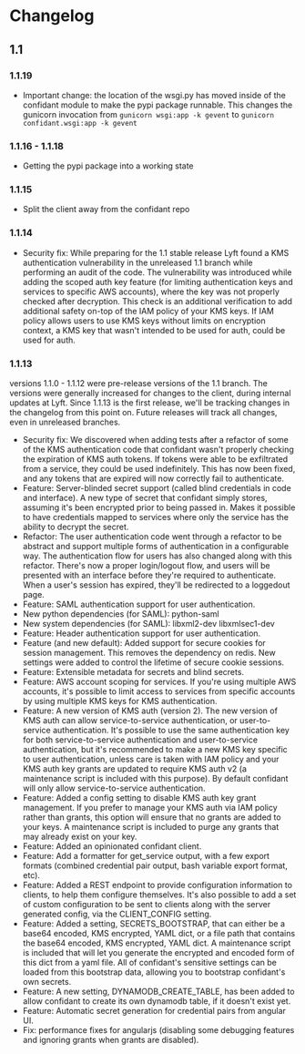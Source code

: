 # Changelog

## 1.1

### 1.1.19

* Important change: the location of the wsgi.py has moved inside of the
  confidant module to make the pypi package runnable. This changes the gunicorn
  invocation from `gunicorn wsgi:app -k gevent` to `gunicorn confidant.wsgi:app
  -k gevent`

### 1.1.16 - 1.1.18

* Getting the pypi package into a working state

### 1.1.15

* Split the client away from the confidant repo

### 1.1.14

* Security fix: While preparing for the 1.1 stable release Lyft found a KMS
  authentication vulnerability in the unreleased 1.1 branch while performing an
  audit of the code. The vulnerability was introduced while adding the scoped auth
  key feature (for limiting authentication keys and services to specific AWS
  accounts), where the key was not properly checked after decryption. This check is
  an additional verification to add additional safety on-top of the IAM policy of
  your KMS keys. If IAM policy allows users to use KMS keys without limits on
  encryption context, a KMS key that wasn't intended to be used for auth, could be
  used for auth.

### 1.1.13

versions 1.1.0 - 1.1.12 were pre-release versions of the 1.1 branch. The
versions were generally increased for changes to the client, during internal
updates at Lyft. Since 1.1.13 is the first release, we'll be tracking changes
in the changelog from this point on. Future releases will track all changes,
even in unreleased branches.

* Security fix: We discovered when adding tests after a refactor of some of the
  KMS authentication code that confidant wasn't properly checking the
  expiration of KMS auth tokens. If tokens were able to be exfiltrated from a
  service, they could be used indefinitely. This has now been fixed, and any
  tokens that are expired will now correctly fail to authenticate.
* Feature: Server-blinded secret support (called blind credentials in code and
  interface). A new type of secret that confidant simply stores, assuming it's
  been encrypted prior to being passed in. Makes it possible to have
  credentials mapped to services where only the service has the ability to
  decrypt the secret.
* Refactor: The user authentication code went through a refactor to be abstract
  and support multiple forms of authentication in a configurable way. The
  authentication flow for users has also changed along with this refactor.
  There's now a proper login/logout flow, and users will be presented with an
  interface before they're required to authenticate. When a user's session has
  expired, they'll be redirected to a loggedout page.
* Feature: SAML authentication support for user authentication.
* New python dependencies (for SAML): python-saml
* New system dependencies (for SAML): libxml2-dev libxmlsec1-dev
* Feature: Header authentication support for user authentication.
* Feature (and new default): Added support for secure cookies for session
  management. This removes the dependency on redis. New settings were added to
  control the lifetime of secure cookie sessions.
* Feature: Extensible metadata for secrets and blind secrets. 
* Feature: AWS account scoping for services. If you're using multiple AWS
  accounts, it's possible to limit access to services from specific accounts by
  using multiple KMS keys for KMS authentication.
* Feature: A new version of KMS auth (version 2). The new version of KMS auth
  can allow service-to-service authentication, or user-to-service
  authentication. It's possible to use the same authentication key for both
  service-to-service authentication and user-to-service authentication, but it's
  recommended to make a new KMS key specific to user authentication, unless
  care is taken with IAM policy and your KMS auth key grants are updated to
  require KMS auth v2 (a maintenance script is included with this purpose). By
  default confidant will only allow service-to-service authentication.
* Feature: Added a config setting to disable KMS auth key grant management. If
  you prefer to manage your KMS auth via IAM policy rather than grants, this
  option will ensure that no grants are added to your keys. A maintenance
  script is included to purge any grants that may already exist on your key.
* Feature: Added an opinionated confidant client.
* Feature: Add a formatter for get\_service output, with a few export formats
  (combined credential pair output, bash variable export format, etc).
* Feature: Added a REST endpoint to provide configuration information to
  clients, to help them configure themselves. It's also possible to add a set
  of custom configuration to be sent to clients along with the server generated
  config, via the CLIENT\_CONFIG setting.
* Feature: Added a setting, SECRETS\_BOOTSTRAP, that can either be a base64
  encoded, KMS encrypted, YAML dict, or a file path that contains the base64
  encoded, KMS encrypted, YAML dict. A maintenance script is included that will
  let you generate the encrypted and encoded form of this dict from a yaml
  file. All of confidant's sensitive settings can be loaded from this bootstrap
  data, allowing you to bootstrap confidant's own secrets.
* Feature: A new setting, DYNAMODB\_CREATE\_TABLE, has been added to allow
  confidant to create its own dynamodb table, if it doesn't exist yet.
* Feature: Automatic secret generation for credential pairs from angular UI.
* Fix: performance fixes for angularjs (disabling some debugging features and
  ignoring grants when grants are disabled).
